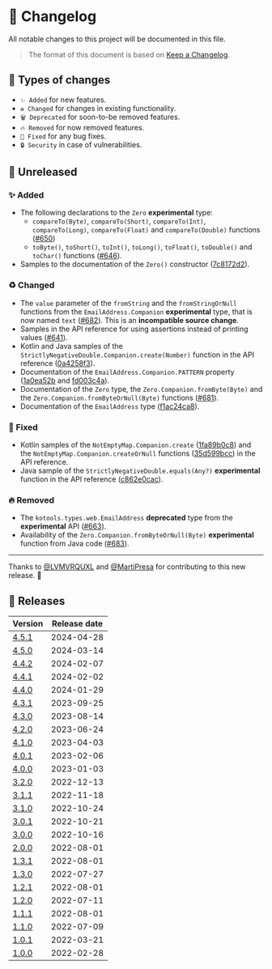 # 🔄 Changelog

All notable changes to this project will be documented in this file.

> The format of this document is based on
> [Keep a Changelog](https://keepachangelog.com/en/1.1.0).

## 🤔 Types of changes

- `✨ Added` for new features.
- `♻️ Changed` for changes in existing functionality.
- `🗑️ Deprecated` for soon-to-be removed features.
- `🔥 Removed` for now removed features.
- `🐛 Fixed` for any bug fixes.
- `🔒 Security` in case of vulnerabilities.

## 🚧 Unreleased

### ✨ Added

- The following declarations to the `Zero` **experimental** type:
  - `compareTo(Byte)`, `compareTo(Short)`, `compareTo(Int)`, `compareTo(Long)`,
    `compareTo(Float)` and `compareTo(Double)` functions ([#650])
  - `toByte()`, `toShort()`, `toInt()`, `toLong()`, `toFloat()`, `toDouble()`
    and `toChar()` functions ([#646]).
- Samples to the documentation of the `Zero()` constructor ([7c8172d2]).

### ♻️ Changed

- The `value` parameter of the `fromString` and the `fromStringOrNull` functions
  from the `EmailAddress.Companion` **experimental** type, that is now named
  `text` ([#682]).
  This is an **incompatible source change**.
- Samples in the API reference for using assertions instead of printing values
  ([#641]).
- Kotlin and Java samples of the
  `StrictlyNegativeDouble.Companion.create(Number)` function in the API
  reference ([0a4258f3]).
- Documentation of the `EmailAddress.Companion.PATTERN` property ([1a0ea52b] and
  [fd003c4a]).
- Documentation of the `Zero` type, the `Zero.Companion.fromByte(Byte)` and the
  `Zero.Companion.fromByteOrNull(Byte)` functions ([#681]).
- Documentation of the `EmailAddress` type ([f1ac24ca8]).

### 🐛 Fixed

- Kotlin samples of the `NotEmptyMap.Companion.create` ([1fa89b0c8]) and the
  `NotEmptyMap.Companion.createOrNull` functions ([35d599bcc]) in the API
  reference.
- Java sample of the `StrictlyNegativeDouble.equals(Any?)` **experimental**
  function in the API reference ([c862e0cac]).

### 🔥 Removed

- The `kotools.types.web.EmailAddress` **deprecated** type from the
  **experimental** API ([#663]).
- Availability of the `Zero.Companion.fromByteOrNull(Byte)` **experimental**
  function from Java code ([#683]).

---

Thanks to [@LVMVRQUXL] and [@MartiPresa] for contributing to this new release.
🙏

[@LVMVRQUXL]: https://github.com/LVMVRQUXL
[@MartiPresa]: https://github.com/MartiPresa
[#641]: https://github.com/kotools/types/issues/641
[#646]: https://github.com/kotools/types/issues/646
[#650]: https://github.com/kotools/types/issues/650
[#663]: https://github.com/kotools/types/pull/663
[#681]: https://github.com/kotools/types/issues/681
[#682]: https://github.com/kotools/types/issues/682
[#683]: https://github.com/kotools/types/issues/683
[0a4258f3]: https://github.com/kotools/types/commit/0a4258f3
[1a0ea52b]: https://github.com/kotools/types/commit/1a0ea52b
[1fa89b0c8]: https://github.com/kotools/types/commit/1fa89b0c8
[7c8172d2]: https://github.com/kotools/types/commit/7c8172d2
[35d599bcc]: https://github.com/kotools/types/commit/35d599bcc
[f1ac24ca8]: https://github.com/kotools/types/commit/f1ac24ca8
[fd003c4a]: https://github.com/kotools/types/commit/fd003c4a
[c862e0cac]: https://github.com/kotools/types/commit/c862e0cac

## 🔖 Releases

| Version | Release date |
|---------|--------------|
| [4.5.1] | 2024-04-28   |
| [4.5.0] | 2024-03-14   |
| [4.4.2] | 2024-02-07   |
| [4.4.1] | 2024-02-02   |
| [4.4.0] | 2024-01-29   |
| [4.3.1] | 2023-09-25   |
| [4.3.0] | 2023-08-14   |
| [4.2.0] | 2023-06-24   |
| [4.1.0] | 2023-04-03   |
| [4.0.1] | 2023-02-06   |
| [4.0.0] | 2023-01-03   |
| [3.2.0] | 2022-12-13   |
| [3.1.1] | 2022-11-18   |
| [3.1.0] | 2022-10-24   |
| [3.0.1] | 2022-10-21   |
| [3.0.0] | 2022-10-16   |
| [2.0.0] | 2022-08-01   |
| [1.3.1] | 2022-08-01   |
| [1.3.0] | 2022-07-27   |
| [1.2.1] | 2022-08-01   |
| [1.2.0] | 2022-07-11   |
| [1.1.1] | 2022-08-01   |
| [1.1.0] | 2022-07-09   |
| [1.0.1] | 2022-03-21   |
| [1.0.0] | 2022-02-28   |

[4.5.1]: https://github.com/kotools/types/releases/tag/4.5.1
[4.5.0]: https://github.com/kotools/types/releases/tag/4.5.0
[4.4.2]: https://github.com/kotools/types/releases/tag/4.4.2
[4.4.1]: https://github.com/kotools/types/releases/tag/4.4.1
[4.4.0]: https://github.com/kotools/types/releases/tag/4.4.0
[4.3.1]: https://github.com/kotools/types/releases/tag/4.3.1
[4.3.0]: https://github.com/kotools/types/releases/tag/4.3.0
[4.2.0]: https://github.com/kotools/types/releases/tag/4.2.0
[4.1.0]: https://github.com/kotools/types/releases/tag/4.1.0
[4.0.1]: https://github.com/kotools/types/releases/tag/4.0.1
[4.0.0]: https://github.com/kotools/types/releases/tag/4.0.0
[3.2.0]: https://github.com/kotools/libraries/releases/tag/types-v3.2.0
[3.1.1]: https://github.com/kotools/libraries/releases/tag/types-v3.1.1
[3.1.0]: https://github.com/kotools/types-legacy/releases/tag/v3.1.0
[3.0.1]: https://github.com/kotools/types-legacy/releases/tag/v3.0.1
[3.0.0]: https://github.com/kotools/types-legacy/releases/tag/v3.0.0
[2.0.0]: https://github.com/kotools/types-legacy/releases/tag/v2.0.0
[1.3.1]: https://github.com/kotools/types-legacy/releases/tag/v1.3.1
[1.3.0]: https://github.com/kotools/types-legacy/releases/tag/v1.3.0
[1.2.1]: https://github.com/kotools/types-legacy/releases/tag/v1.2.1
[1.2.0]: https://github.com/kotools/types-legacy/releases/tag/v1.2.0
[1.1.1]: https://github.com/kotools/types-legacy/releases/tag/v1.1.1
[1.1.0]: https://github.com/kotools/types-legacy/releases/tag/v1.1.0
[1.0.1]: https://github.com/kotools/types-legacy/releases/tag/v1.0.1
[1.0.0]: https://github.com/kotools/types-legacy/releases/tag/v1.0.0
